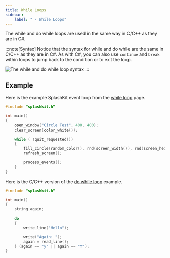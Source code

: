 ```yaml
---
title: While Loops
sidebar:
    label: " - While Loops"
---
```


The while and do while loops are used in the same way in C/C++ as they are in C#.

:::note[Syntax]
Notice that the syntax for while and do while are the same in C/C++ as they are in C#.
As with C#, you can also use `continue` and `break` within loops to jump back to the condition or to exit the loop.

![The while and do while loop syntax](./images/while-loop.png)
:::

## Example

Here is the example SplashKit event loop from the [while loop](../../../../part-1-instructions/3-control-flow/1-concepts/04-1-while-loop#keeping-graphical-programs-running) page.

```cpp
#include "splashkit.h"

int main()
{
    open_window("Circle Test", 400, 400);
    clear_screen(color_white());

    while ( !quit_requested())
    {
        fill_circle(random_color(), rnd(screen_width()), rnd(screen_height()), rnd(50));
        refresh_screen();

        process_events();
    }
}
```

Here is the C/C++ version of the [do while loop](../../../../part-1-instructions/3-control-flow/1-concepts/04-2-do-while#how-does-do-while-work) example.

```cpp
#include "splashkit.h"

int main()
{
    string again;

    do
    {
        write_line("Hello");

        write("Again: ");
        again = read_line();
    } (again == "y" || again == "Y");
}
```
